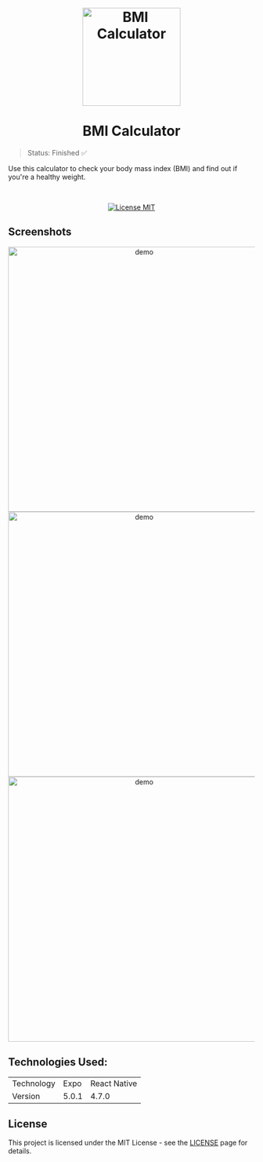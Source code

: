 <h1 align="center">
<br>
  <img src="https://user-images.githubusercontent.com/54152996/147795910-35878295-4d73-4d9f-b64b-1d29dbdbeecc.png" alt="BMI Calculator" width="200">
<br>
<br>
  BMI Calculator
</h1>

> Status: Finished ✅

<p>Use this calculator to check your body mass index (BMI) and find out if you're a healthy weight. </p>

<br>

<p align="center">
  <a href="https://opensource.org/licenses/MIT">
    <img src="https://img.shields.io/badge/License-MIT-blue.svg" alt="License MIT">
  </a>
</p>

## Screenshots

<div align="center">
  <img src="https://user-images.githubusercontent.com/54152996/147794668-f39d161a-301d-4db2-8ab9-32071e2f18e2.jpeg" alt="demo" widht="270" height="540">
  <img src="https://user-images.githubusercontent.com/54152996/147795632-a62f9fc8-13a1-441a-afeb-d07588fe98f2.jpeg" alt="demo" widht="270" height="540">
  <img src="https://user-images.githubusercontent.com/54152996/147795627-09158548-8281-4439-9c1c-a8f38996fe64.jpeg" alt="demo" widht="270" height="540">
</div>

## Technologies Used:

<table>
  <tr>
    <td>Technology</td>
    <td>Expo</td>
    <td>React Native</td>
  </tr>
  <tr>
    <td>Version</td>
    <td>5.0.1</td>
    <td>4.7.0</td>
  </tr>
</table>


## License

This project is licensed under the MIT License - see the [LICENSE](https://opensource.org/licenses/MIT) page for details.
